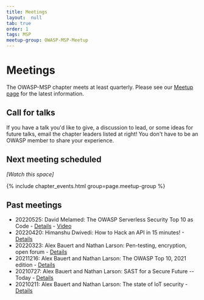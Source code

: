```yaml
---
title: Meetings
layout:  null
tab: true
order: 1
tags: MSP
meetup-group: OWASP-MSP-Meetup
---
```


# Meetings

The OWASP-MSP chapter meets at least quarterly. Please see our 
[Meetup page](https://www.meetup.com/OWASP-MSP-Meetup) for the latest information.

## Call for talks

If you have a talk you'd like to give, a discussion to lead, or some ideas for future talks, 
email the chapter leaders listed at right! You don't have to be an OWASP member to share your experience.

## Next meeting scheduled

_[Watch this space]_

{% include chapter_events.html group=page.meetup-group %}

<script type='text/javascript'>
  $(function(){
    $(".timeclass").hover(function() {
      utc_str = $(this).text();
      ndx = utc_str.indexOf(':');
      st_hour_str = utc_str.substring(0, ndx);
      st_min_str = utc_str.substring(ndx + 1, ndx + 3);
      utc_dt = luxon.DateTime.utc(2020, 06, 06, parseInt(st_hour_str), parseInt(st_min_str), 0);
      start_dt = utc_dt.setZone(luxon.DateTime.local().zoneName);

      ndx = utc_str.lastIndexOf(':');
      end_hour_str = utc_str.substring(ndx - 2, ndx - 1);
      end_min_str = utc_str.substring(ndx + 1, ndx + 3);
      utc_dt = luxon.DateTime.utc(2020, 06, 06, parseInt(end_hour_str), parseInt(end_min_str), 0);
      end_dt = utc_dt.setZone(luxon.DateTime.local().zoneName);
      popstr = start_dt.toLocaleString(luxon.DateTime.TIME_WITH_SECONDS) + ' to ' + end_dt.toLocaleString(luxon.DateTime.TIME_WITH_SHORT_OFFSET);
      $(this).prop('title', popstr);
    });
  });
</script>

## Past meetings

* 20220525: David Melamed: The OWASP Serverless Security Top 10 as Code - [Details](https://www.meetup.com/owasp-msp-meetup/events/285695539/) - [Video](https://youtu.be/e_2RxD5Mqn4)
* 20220420: Himanshu Dwivedi: How to Hack an API in 15 minutes! - [Details](https://www.meetup.com/owasp-msp-meetup/events/285130448/)
* 20220323: Alex Bauert and Nathan Larson: Pen-testing, encryption, open forum - [Details](https://www.meetup.com/owasp-msp-meetup/events/283389664/)
* 20211216: Alex Bauert and Nathan Larson: The OWASP Top 10, 2021 edition - [Details](https://www.meetup.com/owasp-msp-meetup/events/282157443/)
* 20210727: Alex Bauert and Nathan Larson: SAST for a Secure Future -- Today - [Details](https://www.meetup.com/owasp-msp-meetup/events/278765243/)
* 20210211: Alex Bauert and Nathan Larson: The state of IoT security - [Details](https://www.meetup.com/owasp-msp-meetup/events/275615353/)


